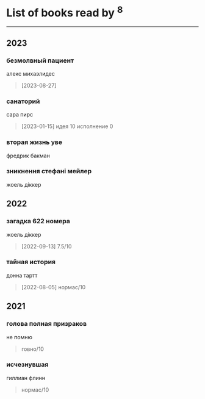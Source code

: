 # List of books read by [](https://plus.google.com/u/0/101368518035734751027/)<sup>8</sup>
---

## 2023

### безмолвный пациент
алекс михаэлидес
> [2023-08-27] 


### санаторий
сара пирс
> [2023-01-15] идея 10 исполнение 0


### вторая жизнь уве
фредрик бакман


### зникнення стефані мейлер
жоель діккер



## 2022

### загадка 622 номера
жоель діккер
> [2022-09-13] 7.5/10


### тайная история
донна тартт
> [2022-08-05] нормас/10



## 2021

### голова полная призраков
не помню
> говно/10


### исчезнувшая
гиллиан флинн
> нормас/10



